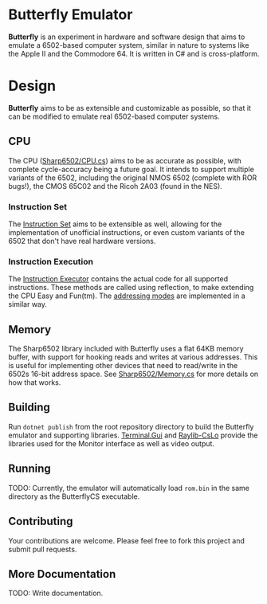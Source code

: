 # Butterfly Emulator

**Butterfly** is an experiment in hardware and software design that aims to emulate a 6502-based computer system, similar in nature to systems like the Apple II and the Commodore 64. It is written in C# and is cross-platform.

# Design
**Butterfly** aims to be as extensible and customizable as possible, so that it can be modified to emulate real 6502-based computer systems.

## CPU
The CPU ([Sharp6502/CPU.cs](https://bitbucket.org/drewwalton19216801/butterfly-cs/src/dev/Sharp6502/CPU.cs)) aims to be as accurate as possible, with complete cycle-accuracy being a future goal. It intends to support multiple variants of the 6502, including the original NMOS 6502 (complete with ROR bugs!), the CMOS 65C02 and the Ricoh 2A03 (found in the NES).

### Instruction Set
The [Instruction Set](https://bitbucket.org/drewwalton19216801/butterfly-cs/src/dev/Sharp6502/InstructionSet.cs) aims to be extensible as well, allowing for the implementation of unofficial instructions, or even custom variants of the 6502 that don't have real hardware versions.

### Instruction Execution
The [Instruction Executor](https://bitbucket.org/drewwalton19216801/butterfly-cs/src/dev/Sharp6502/InstructionExecutor.cs) contains the actual code for all supported instructions. These methods are called using reflection, to make extending the CPU Easy and Fun(tm). The [addressing modes](https://bitbucket.org/drewwalton19216801/butterfly-cs/src/dev/Sharp6502/AddressingModes.cs) are implemented in a similar way.

## Memory
The Sharp6502 library included with Butterfly uses a flat 64KB memory buffer, with support for hooking reads and writes at various addresses. This is useful for implementing other devices that need to read/write in the 6502s 16-bit address space. See [Sharp6502/Memory.cs](https://bitbucket.org/drewwalton19216801/butterfly-cs/src/dev/Sharp6502/Memory.cs) for more details on how that works.

## Building
Run `dotnet publish` from the root repository directory to build the Butterfly emulator and supporting libraries. [Terminal.Gui](https://github.com/gui-cs/Terminal.Gui) and [Raylib-CsLo](https://github.com/NotNotTech/Raylib-CsLo) provide the libraries used for the Monitor interface as well as video output.

## Running
TODO: Currently, the emulator will automatically load `rom.bin` in the same directory as the ButterflyCS executable.

## Contributing
Your contributions are welcome. Please feel free to fork this project and submit pull requests.

## More Documentation
TODO: Write documentation.